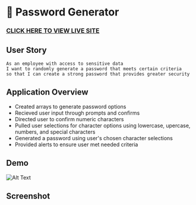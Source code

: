 # 🔑 Password Generator

### [CLICK HERE TO VIEW LIVE SITE](https://kristykeller.github.io/password-generator/) 
 
## User Story
```
As an employee with access to sensitive data
I want to randomly generate a password that meets certain criteria
so that I can create a strong password that provides greater security
```

## Application Overview
* Created arrays to generate password options
* Recieved user input through prompts and confirms 
* Directed user to confirm numeric characters
* Pulled user selections for character options using lowercase, upercase, numbers, and special characters
* Generated a password using user's chosen character selections
* Provided alerts to ensure user met needed criteria 

## Demo
![Alt Text](https://media.giphy.com/media/WQx542TRPoCejTgKD8/giphy.gif)

## Screenshot 
